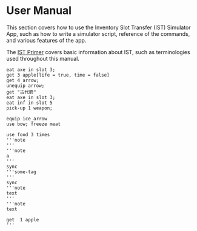 # User Manual

This section covers how to use the Inventory Slot Transfer (IST) Simulator App,
such as how to write a simulator script, reference of the commands,
and various features of the app.

The [IST Primer](./ist_primer.md) covers basic information about
IST, such as terminologies used throughout this manual.


```skybook
eat axe in slot 3;
get 3 apple[life = true, time = false]
get 4 arrow;
unequip arrow;
get "古代箭"
eat axe in slot 3;
eat inf in slot 5
pick-up 1 weapon;

equip ice_arrow
use bow; freeze meat

use food 3 times
'''note
'''
'''note
a
'''
sync
'''some-tag
'''
sync
'''note
text
'''
'''note
text

get  1 apple
'''
```
